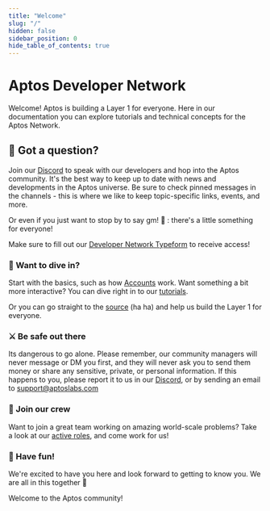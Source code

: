 ```yaml
---
title: "Welcome"
slug: "/"
hidden: false
sidebar_position: 0
hide_table_of_contents: true
---
```


# Aptos Developer Network

Welcome! Aptos is building a Layer 1 for everyone. Here in our documentation you can explore tutorials and technical concepts for the Aptos Network.

## 🤔 Got a question?

Join our [Discord](https://discord.gg/zTDYBEud7U) to speak with our developers and hop into the Aptos community. It's the best way to keep up to date with news and developments in the Aptos universe. Be sure to check pinned messages in the channels - this is where we like to keep topic-specific links, events, and more.

Or even if you just want to stop by to say gm! 🌅 : there's a little something for everyone!

Make sure to fill out our [Developer Network Typeform](https://www.aptoslabs.com/developers) to receive access!

### 🤿 Want to dive in?

Start with the basics, such as how [Accounts](/basics/basics-accounts) work. Want something a bit more interactive? You can dive right in to our [tutorials](/tutorials/getting-started).

Or you can go straight to the [source](https://github.com/aptos-labs/aptos-core) (ha ha) and help us build the Layer 1 for everyone.

### ⚔️ Be safe out there

Its dangerous to go alone. Please remember, our community managers will never message or DM you first, and they will never ask you to send them money or share any sensitive, private, or personal information. If this happens to you, please report it to us in our [Discord](https://discord.gg/zTDYBEud7U), or by sending an email to [support@aptoslabs.com](mailto:support@aptoslabs.com)

### 💪 Join our crew

Want to join a great team working on amazing world-scale problems? Take a look at our [active roles](https://boards.greenhouse.io/aptoslabs), and come work for us!

### 👾 Have fun!

We're excited to have you here and look forward to getting to know you. We are all in this together 🦍

Welcome to the Aptos community!
